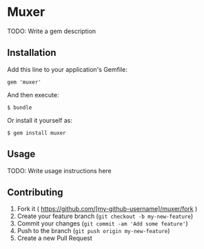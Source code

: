 # Muxer

TODO: Write a gem description

## Installation

Add this line to your application's Gemfile:

    gem 'muxer'

And then execute:

    $ bundle

Or install it yourself as:

    $ gem install muxer

## Usage

TODO: Write usage instructions here

## Contributing

1. Fork it ( https://github.com/[my-github-username]/muxer/fork )
2. Create your feature branch (`git checkout -b my-new-feature`)
3. Commit your changes (`git commit -am 'Add some feature'`)
4. Push to the branch (`git push origin my-new-feature`)
5. Create a new Pull Request
